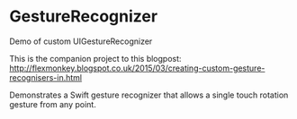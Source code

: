 # GestureRecognizer
Demo of custom UIGestureRecognizer

This is the companion project to this blogpost: http://flexmonkey.blogspot.co.uk/2015/03/creating-custom-gesture-recognisers-in.html

Demonstrates a Swift gesture recognizer that allows a single touch rotation gesture from any point.
